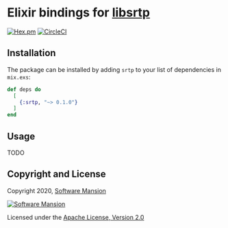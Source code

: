# Elixir bindings for [libsrtp]

[![Hex.pm](https://img.shields.io/hexpm/v/srtp.svg)](https://hex.pm/packages/srtp)
[![CircleCI](https://circleci.com/gh/membraneframework/elixir-srtp.svg?style=svg)](https://circleci.com/gh/membraneframework/elixir-srtp)

## Installation

The package can be installed by adding `srtp` to your list of dependencies in `mix.exs`:

```elixir
def deps do
  [
    {:srtp, "~> 0.1.0"}
  ]
end
```

## Usage

TODO

## Copyright and License

Copyright 2020, [Software Mansion](https://swmansion.com/?utm_source=git&utm_medium=readme&utm_campaign=elixir-srtp)

[![Software Mansion](https://logo.swmansion.com/logo?color=white&variant=desktop&width=200&tag=membrane-github)](https://swmansion.com/?utm_source=git&utm_medium=readme&utm_campaign=elixir-srtp)

Licensed under the [Apache License, Version 2.0](LICENSE)

[libsrtp]: https://github.com/cisco/libsrtp
